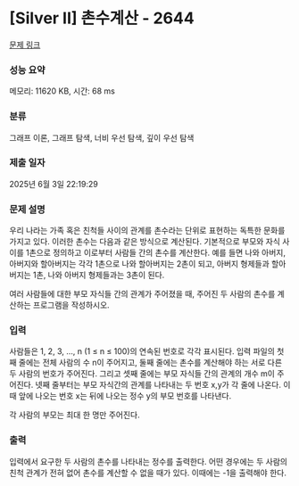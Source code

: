 # [Silver II] 촌수계산 - 2644 

[문제 링크](https://www.acmicpc.net/problem/2644) 

### 성능 요약

메모리: 11620 KB, 시간: 68 ms

### 분류

그래프 이론, 그래프 탐색, 너비 우선 탐색, 깊이 우선 탐색

### 제출 일자

2025년 6월 3일 22:19:29

### 문제 설명

<p>우리 나라는 가족 혹은 친척들 사이의 관계를 촌수라는 단위로 표현하는 독특한 문화를 가지고 있다. 이러한 촌수는 다음과 같은 방식으로 계산된다. 기본적으로 부모와 자식 사이를 1촌으로 정의하고 이로부터 사람들 간의 촌수를 계산한다. 예를 들면 나와 아버지, 아버지와 할아버지는 각각 1촌으로 나와 할아버지는 2촌이 되고, 아버지 형제들과 할아버지는 1촌, 나와 아버지 형제들과는 3촌이 된다.</p>

<p>여러 사람들에 대한 부모 자식들 간의 관계가 주어졌을 때, 주어진 두 사람의 촌수를 계산하는 프로그램을 작성하시오.</p>

### 입력 

 <p>사람들은 1, 2, 3, …, n (1 ≤ n ≤ 100)의 연속된 번호로 각각 표시된다. 입력 파일의 첫째 줄에는 전체 사람의 수 n이 주어지고, 둘째 줄에는 촌수를 계산해야 하는 서로 다른 두 사람의 번호가 주어진다. 그리고 셋째 줄에는 부모 자식들 간의 관계의 개수 m이 주어진다. 넷째 줄부터는 부모 자식간의 관계를 나타내는 두 번호 x,y가 각 줄에 나온다. 이때 앞에 나오는 번호 x는 뒤에 나오는 정수 y의 부모 번호를 나타낸다.</p>

<p>각 사람의 부모는 최대 한 명만 주어진다.</p>

### 출력 

 <p>입력에서 요구한 두 사람의 촌수를 나타내는 정수를 출력한다. 어떤 경우에는 두 사람의 친척 관계가 전혀 없어 촌수를 계산할 수 없을 때가 있다. 이때에는 -1을 출력해야 한다.</p>

